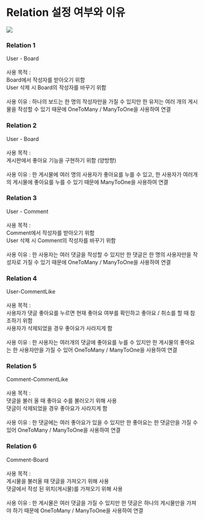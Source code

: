 <h1>Relation 설정 여부와 이유</h1>

![](../../IMG_C45AA59A9B3A-1.jpeg)

<h3>Relation 1</h3>
User - Board<br><br>
사용 목적 : <br>
Board에서 작성자를 받아오기 위함<br>
User 삭제 시 Board의 작성자를 바꾸기 위함<br><br>
사용 이유 : 하나의 보드는 한 명의 작성자만을 가질 수 있지만 한 유저는 여러 개의 게시물을 작성할 수 있기 때문에 OneToMany / ManyToOne을 사용하여 연결
<h3>Relation 2</h3>
User - Board<br><br>
사용 목적 : <br>
게시판에서 좋아요 기능을 구현하기 위함 (양방향)<br><br>
사용 이유 : 한 게시물에 여러 명의 사용자가 좋아요를 누를 수 있고, 한 사용자가 여러개의 게시물에 좋아요를 누를 수 있기 때문에 ManyToOne을 사용하여 연결
<h3>Relation 3</h3>
User - Comment<br><br>
사용 목적 : <br>
Comment에서 작성자를 받아오기 위함<br>
User 삭제 시 Comment의 작성자를 바꾸기 위함<br><br>
사용 이유 : 한 사용자는 여러 댓글을 작성할 수 있지만 한 댓글은 한 명의 사용자만을 작성자로 가질 수 있기 때문에 OneToMany / ManyToOne을 사용하여 연결
<h3>Relation 4</h3>
User-CommentLike<br><br>
사용 목적 : <br>
사용자가 댓글 좋아요를 누르면 현재 좋아요 여부를 확인하고 좋아요 / 취소를 할 때 참조하기 위함<br>
사용자가 삭제되었을 경우 좋아요가 사라지게 함<br><br>
사용 이유 : 한 사용자는 여러개의 댓글에 좋아요를 누를 수 있지만 한 게시물의 좋아요는 한 사용자만을 가질 수 있어 OneToMany / ManyToOne을 사용하여 연결
<h3>Relation 5</h3>
Comment-CommentLike<br><br>
사용 목적 : <br>
댓글을 불러 올 때 좋아요 수를 불러오기 위해 사용<br>
댓글이 삭제되었을 경우 좋아요가 사라지게 함<br><br>
사용 이유 : 한 댓글에는 여러 좋아요가 있을 수 있지만 한 좋아요는 한 댓글만을 가질 수 있어 OneToMany / ManyToOne을 사용하여 연결
<h3>Relation 6</h3>
Comment-Board<br><br>
사용 목적 : <br>
게시물을 불러올 때 댓글을 가져오기 위해 사용<br>
댓글에서 작성 된 위치(게시물)를 가져오기 위해 사용 <br><br>
사용 이유 : 한 게시물은 여러 댓글을 가질 수 있지만 한 댓글은 하나의 게시물만을 가져야 하기 때문에 OneToMany / ManyToOne을 사용하여 연결

